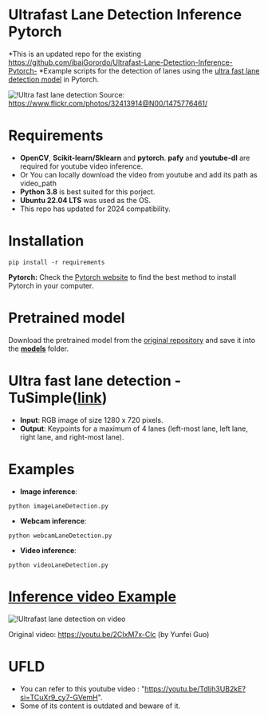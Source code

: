 # Ultrafast Lane Detection Inference Pytorch
*This is an updated repo for the existing https://github.com/ibaiGorordo/Ultrafast-Lane-Detection-Inference-Pytorch- 
*Example scripts for the detection of lanes using the [ultra fast lane detection model](https://github.com/cfzd/Ultra-Fast-Lane-Detection) in Pytorch.

![!Ultra fast lane detection](https://github.com/ibaiGorordo/Ultrafast-Lane-Detection-Inference-Pytorch-/blob/main/doc/img/detected%20lanes.jpg)
Source: https://www.flickr.com/photos/32413914@N00/1475776461/

# Requirements


 * **OpenCV**, **Scikit-learn/Sklearn** and **pytorch**. **pafy** and **youtube-dl** are required for youtube video inference. 
* Or You can locally download the video from youtube and add its path as video_path
* **Python 3.8** is best suited for this porject.
* **Ubuntu 22.04 LTS** was used as the OS.
* This repo has updated for 2024 compatibility.


 
# Installation
```
pip install -r requirements
```
**Pytorch:** Check the [Pytorch website](https://pytorch.org/) to find the best method to install Pytorch in your computer.

# Pretrained model
Download the pretrained model from the [original repository](https://github.com/cfzd/Ultra-Fast-Lane-Detection) and save it into the **[models](https://github.com/ibaiGorordo/Ultrafast-Lane-Detection-Inference-Pytorch-/tree/main/models)** folder. 

# Ultra fast lane detection - TuSimple([link](https://github.com/cfzd/Ultra-Fast-Lane-Detection))

 * **Input**: RGB image of size 1280 x 720 pixels.
 * **Output**: Keypoints for a maximum of 4 lanes (left-most lane, left lane, right lane, and right-most lane).
 
# Examples

 * **Image inference**:
 
 ```
 python imageLaneDetection.py 
 ```
 
  * **Webcam inference**:
 
 ```
 python webcamLaneDetection.py
 ```
 
  * **Video inference**:
 
 ```
 python videoLaneDetection.py
 ```
 
 # [Inference video Example](https://youtu.be/0Owf6gef1Ew) 
 ![!Ultrafast lane detection on video](https://github.com/ibaiGorordo/Ultrafast-Lane-Detection-Inference-Pytorch-/blob/main/doc/img/laneDetection.gif)
 
 Original video: https://youtu.be/2CIxM7x-Clc (by Yunfei Guo)
 
# UFLD
* You can refer to this youtube video : "https://youtu.be/TdIjh3UB2kE?si=TCuXr9_cy7-GVemH".
* Some of its content is outdated and beware of it.
